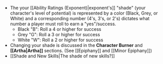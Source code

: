 - The your [[Ability Ratings (Exponent)|exponent's]] "shade" (your character's level of potential) is represented by a color (Black, Grey, or White) and a corresponding number (4's, 3's, or 2's) dictates what number a player must roll to earn a "yes"/success.
	- Black "B": Roll a 4 or higher for success
	- Grey "G": Roll a 3 or higher for success
	- White "W": Roll a 2 or higher for success
- Changing your shade is discussed in the **Character Burner** and **[[Artha|Artha]]** sections. (See [[Epiphany]] and [[Minor Epiphany]])
- [[Shade and New Skills|The shade of new skills?]]
